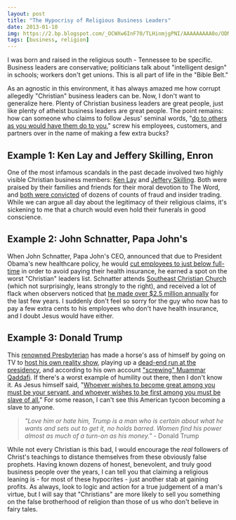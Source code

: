 ```yaml
---
layout: post
title: "The Hypocrisy of Religious Business Leaders"
date: 2013-01-10
img: https://2.bp.blogspot.com/_OCWXw6InF70/TLHinmjgPNI/AAAAAAAAA0o/ODM4CsMeSsQ/s1600/Preacher_still_1.jpg
tags: [business, religion]
---
```

I was born and raised in the religious south - Tennessee to be specific. Business leaders are conservative; politicians talk about "intelligent design" in schools; workers don't get unions. This is all part of life in the "Bible Belt."

As an agnostic in this environment, it has always amazed me how corrupt allegedly "Christian" business leaders can be. Now, I don't want to generalize here. Plenty of Christian business leaders are great people, just like plenty of atheist business leaders are great people. The point remains: how can someone who claims to follow Jesus' seminal words, "[do to others as you would have them do to you](http://www.biblegateway.com/passage/?search=Luke+6%3A31&version=NIV)," screw his employees, customers, and partners over in the name of making a few extra bucks?

## Example 1: Ken Lay and Jeffery Skilling, Enron

One of the most infamous scandals in the past decade involved two highly visible Christian business members: [Ken Lay](http://www.chron.com/business/enron/article/Lay-praised-by-family-and-friends-1873904.php) and [Jeffery Skilling](http://www.legacy.com/obituaries/thisweeknews/obituary.aspx?pid=157146477#fbLoggedOut). Both were praised by their families and friends for their moral devotion to The Word, and [both were convicted](http://en.wikipedia.org/wiki/The_trial_of_Kenneth_Lay_and_Jeffrey_Skilling#Outcome) of dozens of counts of fraud and insider trading. While we can argue all day about the legitimacy of their religious claims, it's sickening to me that a church would even hold their funerals in good conscience. 

## Example 2: John Schnatter, Papa John's

When John Schnatter, Papa John's CEO, announced that due to President Obama's new healthcare policy, he would [cut employees to just below full-time](http://www.forbes.com/sites/rickungar/2012/11/15/the-corporate-blackmailing-of-america-is-now-all-the-rage/) in order to avoid paying their health insurance, he earned a spot on the worst "Christian" leaders list. Schnatter attends [Southeast Christian Church](http://thedailybanter.com/tag/southeast-christian-church/) (which not surprisingly, leans strongly to the right), and received a lot of flack when observers noticed that [he made over $2.5 million annually](http://www.forbes.com/sites/calebmelby/2012/11/12/breaking-down-centi-millionaire-papa-john-schnatters-obamacare-math/) for the last few years. I suddenly don't feel so sorry for the guy who now has to pay a few extra cents to his employees who don't have health insurance, and I doubt Jesus would have either.

## Example 3: Donald Trump

This [renowned Presbyterian](http://en.wikipedia.org/wiki/Donald_Trump) has made a horse's ass of himself by going on TV to [host his own reality show](http://en.wikipedia.org/wiki/The_Apprentice_(U.S._TV_series)), playing up a [dead-end run at the presidency](http://en.wikipedia.org/wiki/Donald_Trump#2012_politics_and_potential_presidential_candidacy), and according to his own account ["screwing" Muammar Qaddafi](http://www.businessinsider.com/donald-trump-birther-tv-fox-president-2011-4?op=1). If there's a worst example of humility out there, then I don't know it. As Jesus himself said, "[Whoever wishes to become great among you must be your servant, and whoever wishes to be first among you must be slave of all.](http://www.jesuscentral.com/ji/jesus-parables-teachings/jesus-teachings/jesus-humility.php)" For some reason, I can't see this American tycoon becoming a slave to anyone.

> _"Love him or hate him, Trump is a man who is certain about what he wants and sets out to get it, no holds barred. Women find his power almost as much of a turn-on as his money."_ - Donald Trump

While not every Christian is this bad, I would encourage the _real_ followers of Christ's teachings to distance themselves from these obviously false prophets. Having known dozens of honest, benevolent, and truly good business people over the years, I can tell you that claiming a religious leaning is - for most of these hypocrites - just another stab at gaining profits. As always, look to logic and action for a true judgement of a man's virtue, but I will say that "Christians" are more likely to sell you something on the false brotherhood of religion than those of us who don't believe in fairy tales.
